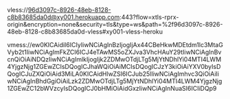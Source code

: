 vless://96d3097c-8926-48eb-8128-c8b83685da0d@xy001.herokuapp.com:443?flow=xtls-rprx-origin&encryption=none&security=tls&type=ws&path=%2f96d3097c-8926-48eb-8128-c8b83685da0d-vless#xy001-vless-heroku

vmess://ew0KICAidiI6ICIyIiwNCiAgInBzIjogIjAx44CBeHkwMDEtdm1lc3MtaGVyb2t1IiwNCiAgImFkZCI6ICJ4eTAwMS5oZXJva3VhcHAuY29tIiwNCiAgInBvcnQiOiAiNDQzIiwNCiAgImlkIjogIjk2ZDMwOTdjLTg5MjYtNDhlYi04MTI4LWM4YjgzNjg1ZGEwZCIsDQogICJhaWQiOiAiMCIsDQogICJzY3kiOiAiYXV0byIsDQogICJuZXQiOiAid3MiLA0KICAidHlwZSI6ICJub25lIiwNCiAgImhvc3QiOiAiIiwNCiAgInBhdGgiOiAiLzk2ZDMwOTdjLTg5MjYtNDhlYi04MTI4LWM4YjgzNjg1ZGEwZC12bWVzcyIsDQogICJ0bHMiOiAidGxzIiwNCiAgInNuaSI6ICIiDQp9
